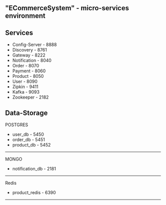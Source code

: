## "ECommerceSystem" - micro-services environment
Services
------------------------------------------------
* Config-Server - 8888
* Discovery - 8761
* Gateway - 8222
* Notification - 8040
* Order - 8070
* Payment - 8060
* Product - 8050
* User - 8090
* Zipkin - 9411
* Kafka - 9093
* Zookeeper - 2182


Data-Storage
------------------------------------------------
POSTGRES
* user_db - 5450
* order_db - 5451
* product_db - 5452
------------------------------------------------
MONGO
* notification_db - 2181
------------------------------------------------

Redis
* product_redis - 6390
------------------------------------------------
